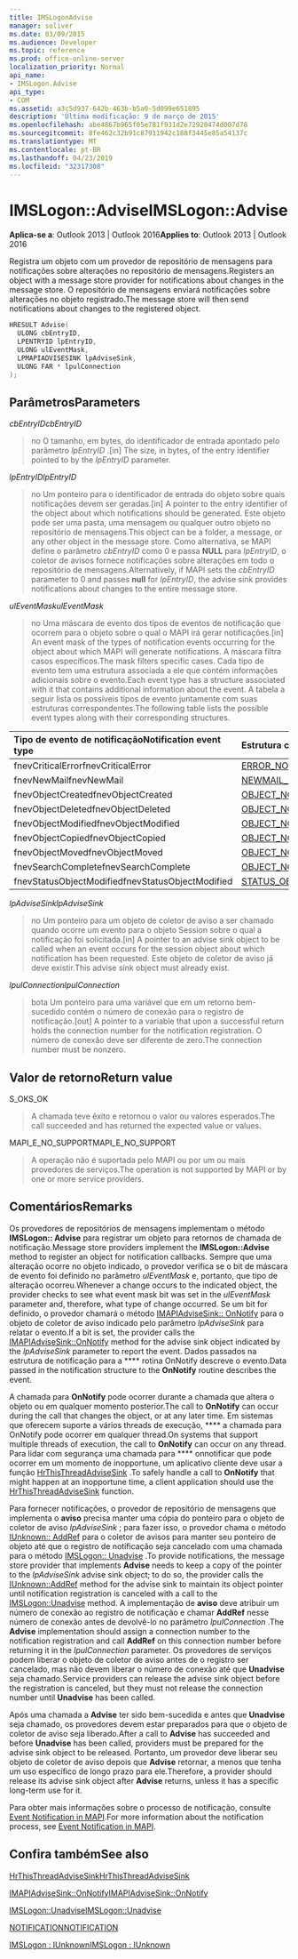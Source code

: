 ```yaml
---
title: IMSLogonAdvise
manager: soliver
ms.date: 03/09/2015
ms.audience: Developer
ms.topic: reference
ms.prod: office-online-server
localization_priority: Normal
api_name:
- IMSLogon.Advise
api_type:
- COM
ms.assetid: a3c5d937-642b-463b-b5a0-5d099e651895
description: 'Última modificação: 9 de março de 2015'
ms.openlocfilehash: abe4867b965f05e781f931d2e72920474d007d78
ms.sourcegitcommit: 8fe462c32b91c87911942c188f3445e85a54137c
ms.translationtype: MT
ms.contentlocale: pt-BR
ms.lasthandoff: 04/23/2019
ms.locfileid: "32317308"
---
```

# <a name="imslogonadvise"></a><span data-ttu-id="f1385-103">IMSLogon::Advise</span><span class="sxs-lookup"><span data-stu-id="f1385-103">IMSLogon::Advise</span></span>

  
  
<span data-ttu-id="f1385-104">**Aplica-se a**: Outlook 2013 | Outlook 2016</span><span class="sxs-lookup"><span data-stu-id="f1385-104">**Applies to**: Outlook 2013 | Outlook 2016</span></span> 
  
<span data-ttu-id="f1385-105">Registra um objeto com um provedor de repositório de mensagens para notificações sobre alterações no repositório de mensagens.</span><span class="sxs-lookup"><span data-stu-id="f1385-105">Registers an object with a message store provider for notifications about changes in the message store.</span></span> <span data-ttu-id="f1385-106">O repositório de mensagens enviará notificações sobre alterações no objeto registrado.</span><span class="sxs-lookup"><span data-stu-id="f1385-106">The message store will then send notifications about changes to the registered object.</span></span>
  
```cpp
HRESULT Advise(
  ULONG cbEntryID,
  LPENTRYID lpEntryID,
  ULONG ulEventMask,
  LPMAPIADVISESINK lpAdviseSink,
  ULONG FAR * lpulConnection
);
```

## <a name="parameters"></a><span data-ttu-id="f1385-107">Parâmetros</span><span class="sxs-lookup"><span data-stu-id="f1385-107">Parameters</span></span>

 <span data-ttu-id="f1385-108">_cbEntryID_</span><span class="sxs-lookup"><span data-stu-id="f1385-108">_cbEntryID_</span></span>
  
> <span data-ttu-id="f1385-109">no O tamanho, em bytes, do identificador de entrada apontado pelo parâmetro _lpEntryID_ .</span><span class="sxs-lookup"><span data-stu-id="f1385-109">[in] The size, in bytes, of the entry identifier pointed to by the  _lpEntryID_ parameter.</span></span> 
    
 <span data-ttu-id="f1385-110">_lpEntryID_</span><span class="sxs-lookup"><span data-stu-id="f1385-110">_lpEntryID_</span></span>
  
> <span data-ttu-id="f1385-111">no Um ponteiro para o identificador de entrada do objeto sobre quais notificações devem ser geradas.</span><span class="sxs-lookup"><span data-stu-id="f1385-111">[in] A pointer to the entry identifier of the object about which notifications should be generated.</span></span> <span data-ttu-id="f1385-112">Este objeto pode ser uma pasta, uma mensagem ou qualquer outro objeto no repositório de mensagens.</span><span class="sxs-lookup"><span data-stu-id="f1385-112">This object can be a folder, a message, or any other object in the message store.</span></span> <span data-ttu-id="f1385-113">Como alternativa, se MAPI define o parâmetro _cbEntryID_ como 0 e passa **NULL** para _lpEntryID_, o coletor de avisos fornece notificações sobre alterações em todo o repositório de mensagens.</span><span class="sxs-lookup"><span data-stu-id="f1385-113">Alternatively, if MAPI sets the  _cbEntryID_ parameter to 0 and passes **null** for  _lpEntryID_, the advise sink provides notifications about changes to the entire message store.</span></span>
    
 <span data-ttu-id="f1385-114">_ulEventMask_</span><span class="sxs-lookup"><span data-stu-id="f1385-114">_ulEventMask_</span></span>
  
> <span data-ttu-id="f1385-115">no Uma máscara de evento dos tipos de eventos de notificação que ocorrem para o objeto sobre o qual o MAPI irá gerar notificações.</span><span class="sxs-lookup"><span data-stu-id="f1385-115">[in] An event mask of the types of notification events occurring for the object about which MAPI will generate notifications.</span></span> <span data-ttu-id="f1385-116">A máscara filtra casos específicos.</span><span class="sxs-lookup"><span data-stu-id="f1385-116">The mask filters specific cases.</span></span> <span data-ttu-id="f1385-117">Cada tipo de evento tem uma estrutura associada a ele que contém informações adicionais sobre o evento.</span><span class="sxs-lookup"><span data-stu-id="f1385-117">Each event type has a structure associated with it that contains additional information about the event.</span></span> <span data-ttu-id="f1385-118">A tabela a seguir lista os possíveis tipos de evento juntamente com suas estruturas correspondentes.</span><span class="sxs-lookup"><span data-stu-id="f1385-118">The following table lists the possible event types along with their corresponding structures.</span></span>
    
|<span data-ttu-id="f1385-119">**Tipo de evento de notificação**</span><span class="sxs-lookup"><span data-stu-id="f1385-119">**Notification event type**</span></span>|<span data-ttu-id="f1385-120">**Estrutura correspondente**</span><span class="sxs-lookup"><span data-stu-id="f1385-120">**Corresponding structure**</span></span>|
|:-----|:-----|
|<span data-ttu-id="f1385-121">fnevCriticalError</span><span class="sxs-lookup"><span data-stu-id="f1385-121">fnevCriticalError</span></span>  <br/> |[<span data-ttu-id="f1385-122">ERROR_NOTIFICATION</span><span class="sxs-lookup"><span data-stu-id="f1385-122">ERROR_NOTIFICATION</span></span>](error_notification.md) <br/> |
|<span data-ttu-id="f1385-123">fnevNewMail</span><span class="sxs-lookup"><span data-stu-id="f1385-123">fnevNewMail</span></span>  <br/> |[<span data-ttu-id="f1385-124">NEWMAIL_NOTIFICATION</span><span class="sxs-lookup"><span data-stu-id="f1385-124">NEWMAIL_NOTIFICATION</span></span>](newmail_notification.md) <br/> |
|<span data-ttu-id="f1385-125">fnevObjectCreated</span><span class="sxs-lookup"><span data-stu-id="f1385-125">fnevObjectCreated</span></span>  <br/> |[<span data-ttu-id="f1385-126">OBJECT_NOTIFICATION</span><span class="sxs-lookup"><span data-stu-id="f1385-126">OBJECT_NOTIFICATION</span></span>](object_notification.md) <br/> |
|<span data-ttu-id="f1385-127">fnevObjectDeleted</span><span class="sxs-lookup"><span data-stu-id="f1385-127">fnevObjectDeleted</span></span>  <br/> |[<span data-ttu-id="f1385-128">OBJECT_NOTIFICATION</span><span class="sxs-lookup"><span data-stu-id="f1385-128">OBJECT_NOTIFICATION</span></span>](object_notification.md) <br/> |
|<span data-ttu-id="f1385-129">fnevObjectModified</span><span class="sxs-lookup"><span data-stu-id="f1385-129">fnevObjectModified</span></span>  <br/> |[<span data-ttu-id="f1385-130">OBJECT_NOTIFICATION</span><span class="sxs-lookup"><span data-stu-id="f1385-130">OBJECT_NOTIFICATION</span></span>](object_notification.md) <br/> |
|<span data-ttu-id="f1385-131">fnevObjectCopied</span><span class="sxs-lookup"><span data-stu-id="f1385-131">fnevObjectCopied</span></span>  <br/> |[<span data-ttu-id="f1385-132">OBJECT_NOTIFICATION</span><span class="sxs-lookup"><span data-stu-id="f1385-132">OBJECT_NOTIFICATION</span></span>](object_notification.md) <br/> |
|<span data-ttu-id="f1385-133">fnevObjectMoved</span><span class="sxs-lookup"><span data-stu-id="f1385-133">fnevObjectMoved</span></span>  <br/> |[<span data-ttu-id="f1385-134">OBJECT_NOTIFICATION</span><span class="sxs-lookup"><span data-stu-id="f1385-134">OBJECT_NOTIFICATION</span></span>](object_notification.md) <br/> |
|<span data-ttu-id="f1385-135">fnevSearchComplete</span><span class="sxs-lookup"><span data-stu-id="f1385-135">fnevSearchComplete</span></span>  <br/> |[<span data-ttu-id="f1385-136">OBJECT_NOTIFICATION</span><span class="sxs-lookup"><span data-stu-id="f1385-136">OBJECT_NOTIFICATION</span></span>](object_notification.md) <br/> |
|<span data-ttu-id="f1385-137">fnevStatusObjectModified</span><span class="sxs-lookup"><span data-stu-id="f1385-137">fnevStatusObjectModified</span></span>  <br/> |[<span data-ttu-id="f1385-138">STATUS_OBJECT_NOTIFICATION</span><span class="sxs-lookup"><span data-stu-id="f1385-138">STATUS_OBJECT_NOTIFICATION</span></span>](status_object_notification.md) <br/> |
   
 <span data-ttu-id="f1385-139">_lpAdviseSink_</span><span class="sxs-lookup"><span data-stu-id="f1385-139">_lpAdviseSink_</span></span>
  
> <span data-ttu-id="f1385-140">no Um ponteiro para um objeto de coletor de aviso a ser chamado quando ocorre um evento para o objeto Session sobre o qual a notificação foi solicitada.</span><span class="sxs-lookup"><span data-stu-id="f1385-140">[in] A pointer to an advise sink object to be called when an event occurs for the session object about which notification has been requested.</span></span> <span data-ttu-id="f1385-141">Este objeto de coletor de aviso já deve existir.</span><span class="sxs-lookup"><span data-stu-id="f1385-141">This advise sink object must already exist.</span></span>
    
 <span data-ttu-id="f1385-142">_lpulConnection_</span><span class="sxs-lookup"><span data-stu-id="f1385-142">_lpulConnection_</span></span>
  
> <span data-ttu-id="f1385-143">bota Um ponteiro para uma variável que em um retorno bem-sucedido contém o número de conexão para o registro de notificação.</span><span class="sxs-lookup"><span data-stu-id="f1385-143">[out] A pointer to a variable that upon a successful return holds the connection number for the notification registration.</span></span> <span data-ttu-id="f1385-144">O número de conexão deve ser diferente de zero.</span><span class="sxs-lookup"><span data-stu-id="f1385-144">The connection number must be nonzero.</span></span>
    
## <a name="return-value"></a><span data-ttu-id="f1385-145">Valor de retorno</span><span class="sxs-lookup"><span data-stu-id="f1385-145">Return value</span></span>

<span data-ttu-id="f1385-146">S_OK</span><span class="sxs-lookup"><span data-stu-id="f1385-146">S_OK</span></span> 
  
> <span data-ttu-id="f1385-147">A chamada teve êxito e retornou o valor ou valores esperados.</span><span class="sxs-lookup"><span data-stu-id="f1385-147">The call succeeded and has returned the expected value or values.</span></span>
    
<span data-ttu-id="f1385-148">MAPI_E_NO_SUPPORT</span><span class="sxs-lookup"><span data-stu-id="f1385-148">MAPI_E_NO_SUPPORT</span></span> 
  
> <span data-ttu-id="f1385-149">A operação não é suportada pelo MAPI ou por um ou mais provedores de serviços.</span><span class="sxs-lookup"><span data-stu-id="f1385-149">The operation is not supported by MAPI or by one or more service providers.</span></span>
    
## <a name="remarks"></a><span data-ttu-id="f1385-150">Comentários</span><span class="sxs-lookup"><span data-stu-id="f1385-150">Remarks</span></span>

<span data-ttu-id="f1385-151">Os provedores de repositórios de mensagens implementam o método **IMSLogon:: Advise** para registrar um objeto para retornos de chamada de notificação.</span><span class="sxs-lookup"><span data-stu-id="f1385-151">Message store providers implement the **IMSLogon::Advise** method to register an object for notification callbacks.</span></span> <span data-ttu-id="f1385-152">Sempre que uma alteração ocorre no objeto indicado, o provedor verifica se o bit de máscara de evento foi definido no parâmetro _ulEventMask_ e, portanto, que tipo de alteração ocorreu.</span><span class="sxs-lookup"><span data-stu-id="f1385-152">Whenever a change occurs to the indicated object, the provider checks to see what event mask bit was set in the  _ulEventMask_ parameter and, therefore, what type of change occurred.</span></span> <span data-ttu-id="f1385-153">Se um bit for definido, o provedor chamará o método [IMAPIAdviseSink:: OnNotify](imapiadvisesink-onnotify.md) para o objeto de coletor de aviso indicado pelo parâmetro _lpAdviseSink_ para relatar o evento.</span><span class="sxs-lookup"><span data-stu-id="f1385-153">If a bit is set, the provider calls the [IMAPIAdviseSink::OnNotify](imapiadvisesink-onnotify.md) method for the advise sink object indicated by the  _lpAdviseSink_ parameter to report the event.</span></span> <span data-ttu-id="f1385-154">Dados passados na estrutura de notificação para a \*\*\*\* rotina OnNotify descreve o evento.</span><span class="sxs-lookup"><span data-stu-id="f1385-154">Data passed in the notification structure to the **OnNotify** routine describes the event.</span></span> 
  
<span data-ttu-id="f1385-155">A chamada para **OnNotify** pode ocorrer durante a chamada que altera o objeto ou em qualquer momento posterior.</span><span class="sxs-lookup"><span data-stu-id="f1385-155">The call to **OnNotify** can occur during the call that changes the object, or at any later time.</span></span> <span data-ttu-id="f1385-156">Em sistemas que oferecem suporte a vários threads de execução, \*\*\*\* a chamada para OnNotify pode ocorrer em qualquer thread.</span><span class="sxs-lookup"><span data-stu-id="f1385-156">On systems that support multiple threads of execution, the call to **OnNotify** can occur on any thread.</span></span> <span data-ttu-id="f1385-157">Para lidar com segurança uma chamada para \*\*\*\* onnotificar que pode ocorrer em um momento de inopportune, um aplicativo cliente deve usar a função [HrThisThreadAdviseSink](hrthisthreadadvisesink.md) .</span><span class="sxs-lookup"><span data-stu-id="f1385-157">To safely handle a call to **OnNotify** that might happen at an inopportune time, a client application should use the [HrThisThreadAdviseSink](hrthisthreadadvisesink.md) function.</span></span> 
  
<span data-ttu-id="f1385-158">Para fornecer notificações, o provedor de repositório de mensagens que implementa o **aviso** precisa manter uma cópia do ponteiro para o objeto de coletor de aviso _lpAdviseSink_ ; para fazer isso, o provedor chama o método [IUnknown:: AddRef](https://msdn.microsoft.com/library/ms691379%28v=VS.85%29.aspx) para o coletor de avisos para manter seu ponteiro de objeto até que o registro de notificação seja cancelado com uma chamada para o método [IMSLogon:: Unadvise](imslogon-unadvise.md) .</span><span class="sxs-lookup"><span data-stu-id="f1385-158">To provide notifications, the message store provider that implements **Advise** needs to keep a copy of the pointer to the  _lpAdviseSink_ advise sink object; to do so, the provider calls the [IUnknown::AddRef](https://msdn.microsoft.com/library/ms691379%28v=VS.85%29.aspx) method for the advise sink to maintain its object pointer until notification registration is canceled with a call to the [IMSLogon::Unadvise](imslogon-unadvise.md) method.</span></span> <span data-ttu-id="f1385-159">A implementação de **aviso** deve atribuir um número de conexão ao registro de notificação e chamar **AddRef** nesse número de conexão antes de devolvê-lo no parâmetro _lpulConnection_ .</span><span class="sxs-lookup"><span data-stu-id="f1385-159">The **Advise** implementation should assign a connection number to the notification registration and call **AddRef** on this connection number before returning it in the  _lpulConnection_ parameter.</span></span> <span data-ttu-id="f1385-160">Os provedores de serviços podem liberar o objeto de coletor de aviso antes de o registro ser cancelado, mas não devem liberar o número de conexão até que **Unadvise** seja chamado.</span><span class="sxs-lookup"><span data-stu-id="f1385-160">Service providers can release the advise sink object before the registration is canceled, but they must not release the connection number until **Unadvise** has been called.</span></span> 
  
<span data-ttu-id="f1385-161">Após uma chamada a **Advise** ter sido bem-sucedida e antes que **Unadvise** seja chamado, os provedores devem estar preparados para que o objeto de coletor de aviso seja liberado.</span><span class="sxs-lookup"><span data-stu-id="f1385-161">After a call to **Advise** has succeeded and before **Unadvise** has been called, providers must be prepared for the advise sink object to be released.</span></span> <span data-ttu-id="f1385-162">Portanto, um provedor deve liberar seu objeto de coletor de aviso depois que **Advise** retornar, a menos que tenha um uso específico de longo prazo para ele.</span><span class="sxs-lookup"><span data-stu-id="f1385-162">Therefore, a provider should release its advise sink object after **Advise** returns, unless it has a specific long-term use for it.</span></span> 
  
<span data-ttu-id="f1385-163">Para obter mais informações sobre o processo de notificação, consulte [Event Notification in MAPI](event-notification-in-mapi.md).</span><span class="sxs-lookup"><span data-stu-id="f1385-163">For more information about the notification process, see [Event Notification in MAPI](event-notification-in-mapi.md).</span></span> 
  
## <a name="see-also"></a><span data-ttu-id="f1385-164">Confira também</span><span class="sxs-lookup"><span data-stu-id="f1385-164">See also</span></span>



[<span data-ttu-id="f1385-165">HrThisThreadAdviseSink</span><span class="sxs-lookup"><span data-stu-id="f1385-165">HrThisThreadAdviseSink</span></span>](hrthisthreadadvisesink.md)
  
[<span data-ttu-id="f1385-166">IMAPIAdviseSink::OnNotify</span><span class="sxs-lookup"><span data-stu-id="f1385-166">IMAPIAdviseSink::OnNotify</span></span>](imapiadvisesink-onnotify.md)
  
[<span data-ttu-id="f1385-167">IMSLogon::Unadvise</span><span class="sxs-lookup"><span data-stu-id="f1385-167">IMSLogon::Unadvise</span></span>](imslogon-unadvise.md)
  
[<span data-ttu-id="f1385-168">NOTIFICATION</span><span class="sxs-lookup"><span data-stu-id="f1385-168">NOTIFICATION</span></span>](notification.md)
  
[<span data-ttu-id="f1385-169">IMSLogon : IUnknown</span><span class="sxs-lookup"><span data-stu-id="f1385-169">IMSLogon : IUnknown</span></span>](imslogoniunknown.md)


